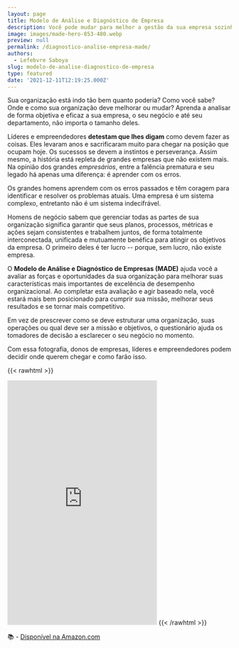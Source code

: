 ```yaml
---
layout: page
title: Modelo de Análise e Diagnóstico de Empresa
description: Você pode mudar para melhor a gestão da sua empresa sozinho com essa ferramenta.
image: images/made-hero-853-480.webp
preview: null
permalink: /diagnostico-analise-empresa-made/
authors:
  - Lefebvre Saboya
slug: modelo-de-analise-diagnostico-de-empresa
type: featured
date: '2021-12-11T12:19:25.000Z'
---
```


Sua organização está indo tão bem quanto poderia? Como você sabe? Onde e como sua organização deve melhorar ou mudar? Aprenda a analisar de forma objetiva e eficaz a sua empresa, o seu negócio e até seu departamento, não importa o tamanho deles.

Líderes e empreendedores **detestam que lhes digam** como devem fazer as coisas. Eles levaram anos e sacrificaram muito para chegar na posição que ocupam hoje. Os sucessos se devem a instintos e perseverança. Assim mesmo, a história está repleta de grandes empresas que não existem mais. Na opinião dos grandes *empresários*, entre a falência prematura e seu legado há apenas uma diferença: é aprender com os erros.

Os grandes homens aprendem com os erros passados e têm coragem para identificar e resolver os problemas atuais. Uma empresa é um sistema complexo, entretanto não é um sistema indecifrável.

Homens de negócio sabem que gerenciar todas as partes de sua organização significa garantir que seus planos, processos, métricas e ações sejam consistentes e trabalhem juntos, de forma totalmente interconectada, unificada e mutuamente benéfica para atingir os objetivos da empresa. O primeiro deles é ter lucro -- porque, sem lucro, não existe empresa.

O **Modelo de Análise e Diagnóstico de Empresas (MADE)** ajuda você a avaliar as forças e oportunidades da sua organização para melhorar suas características mais importantes de excelência de desempenho organizacional. Ao completar esta avaliação e agir baseado nela, você estará mais bem posicionado para cumprir sua missão, melhorar seus resultados e se tornar mais competitivo.

Em vez de prescrever como se deve estruturar uma organização, suas operações ou qual deve ser a missão e objetivos, o questionário ajuda os tomadores de decisão a esclarecer o seu negócio no momento.

Com essa fotografia, donos de empresas, líderes e empreendedores podem decidir onde querem chegar e como farão isso.

{{< rawhtml >}}
<iframe type="text/html" sandbox="allow-scripts allow-same-origin allow-popups" width="336" height="550" frameborder="0" allowfullscreen style="max-width:100%" src="https://ler.amazon.com.br/kp/card?asin=B09QLJDKR6&preview=inline&linkCode=kpe&ref_=cm_sw_r_kb_dp_0H3YMGW9DC1D58WXRRPA&hideShare=true" ></iframe>
{{< /rawhtml >}}

:books: - [Disponível na Amazon.com](https://amzn.to/33zy2FZ)
